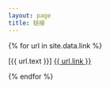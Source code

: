```yaml
---
layout: page
title: 链接
---
```


{% for url in site.data.link %}

<p>[{{ url.text }}] <a href="{{url.link}}">{{ url.link }}</a></p>

{% endfor %}